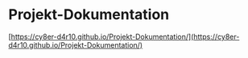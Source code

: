 # Projekt-Dokumentation
[https://cy8er-d4r10.github.io/Projekt-Dokumentation/](https://cy8er-d4r10.github.io/Projekt-Dokumentation/)
